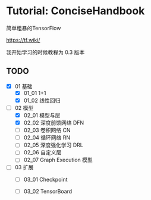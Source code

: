 # Tutorial: ConciseHandbook

简单粗暴的TensorFlow

https://tf.wiki/

我开始学习的时候教程为 0.3 版本

## TODO

- [x] 01 基础
  - [x] 01_01 1+1
  - [x] 01_02 线性回归
- [ ] 02 模型
  - [x] 02_01 模型与层
  - [x] 02_02 深度前馈网络 DFN
  - [ ] 02_03 卷积网络 CN
  - [ ] 02_04 循环网络 RN
  - [ ] 02_05 深度强化学习 DRL
  - [ ] 02_06 自定义层
  - [ ] 02_07 Graph Execution 模型
- [ ] 03 扩展
  - [ ] 03_01 Checkpoint
  - [ ] 03_02 TensorBoard


